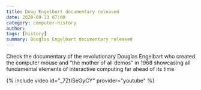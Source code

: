 ```yaml
---
title: Doug Engelbart documentary released
date: 2020-09-13 07:00
category: computer-history 
author: 
tags: [history]
summary: Douglas Engelbart documentary released
---
```


Check the documentary of the revolutionary Douglas Engelbart who created the computer mouse and “the mother of all demos” in 1968 showcasing all fundamental elements of interactive computing far ahead of its time

{% include video id="_7ZtISeGyCY" provider="youtube" %}